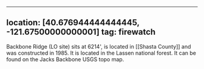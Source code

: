 
---
location: [40.676944444444445, -121.67500000000001]
tag: firewatch
---

Backbone Ridge (LO site) sits at 6214', is located in [[Shasta County]] and was constructed in 1985. It is located in the Lassen national forest. It can be found on the Jacks Backbone USGS topo map.
